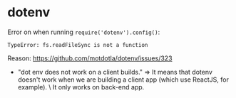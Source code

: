 # dotenv
Error on when running `require('dotenv').config()`: 
``` 
TypeError: fs.readFileSync is not a function
```

Reason: https://github.com/motdotla/dotenv/issues/323
 - "dot env does not work on a client builds." => It means that dotenv doesn't work when we are building a client app (which use ReactJS, for example). \ 
   It only works on back-end app.